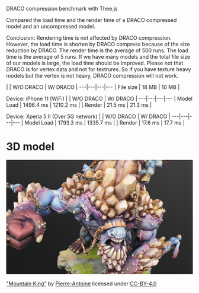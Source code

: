 DRACO compression benchmark with Thee.js

Compared the load time and the render time of a DRACO compressed model and an uncompressed model.

Conclusion: Rendering time is not affected by DRACO compression. However, the load time is shorten by DRACO compress because of the size reduction by DRACO. The render time is the average of 500 runs. The load time is the average of 5 runs. If we have many models and the total file size of our models is large, the load time should be improved. Please not that DRACO is for vertex data and not for textrures. So if you have texture heavy models but the vertex is not heavy, DRACO compression will not work.

| | W/O DRACO | W/ DRACO |
---|---|---|---
| File size | 18 MB | 10 MB |

Device: iPhone 11 (WiFi)
| | W/O DRACO | W/ DRACO |
---|---|---|---
| Model Load | 1496.4 ms | 1210.2 ms |
| Render | 21.5 ms |  21.3 ms |

Device: Xperia 5 II (Over 5G network)
| | W/O DRACO | W/ DRACO |
---|---|---|---
| Model Load | 1793.3 ms | 1335.7 ms |
| Render | 17.6 ms | 17.7 ms |


# 3D model
![screenshot](./screenshot.png)

["Mountain King"](https://sketchfab.com/3d-models/mountain-king-2eb21daf408141d1b2df1d91426935ad) by [Pierre-Antoine](https://sketchfab.com/pa) licensed under [CC-BY-4.0](http://creativecommons.org/licenses/by/4.0/)